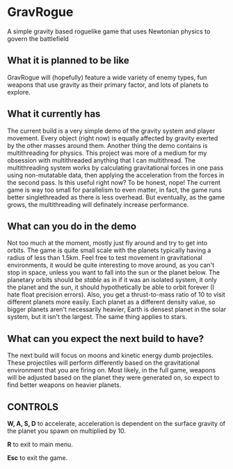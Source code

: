 # GravRogue

A simple gravity based roguelike game that uses Newtonian physics to govern the battlefield

## What it is planned to be like

GravRogue will (hopefully) feature a wide variety of enemy types, fun weapons that use gravity as their primary factor, and lots of planets to explore. 

## What it currently has

The current build is a very simple demo of the gravity system and player movement. Every object (right now) is equally affected by gravity exerted by the other masses around them. Another thing the demo contains is multithreading for physics. This project was more of a medium for my obsession with multithreaded anything that I can multithread. The multithreading system works by calculating gravitational forces in one pass using non-mutatable data, then applying the acceleration from the forces in the second pass. Is this useful right now? To be honest, nope! The current game is way too small for parallelism to even matter, in fact, the game runs better singlethreaded as there is less overhead. But eventually, as the game grows, the multithreading will definately increase performance.

## What can you do in the demo

Not too much at the moment, mostly just fly around and try to get into orbits. The game is quite small scale with the planets typically having a radius of less than 1.5km. Feel free to test movement in gravitational environments, it would be quite interesting to move around, as you can't stop in space, unless you want to fall into the sun or the planet below. The planetary orbits should be *stable* as in if it was an isolated system, it only the planet and the sun, it should hypothetically be able to orbit forever (I hate float precision errors). Also, you get a thrust-to-mass ratio of 10 to visit different planets more easily. Each planet as a different density value, so bigger planets aren't necessarily heavier, Earth is densest planet in the solar system, but it isn't the largest. The same thing applies to stars. 

## What can you expect the next build to have?

The next build will focus on moons and kinetic energy dumb projectiles. These projectiles will perform differently based on the gravitational environment that you are firing on. Most likely, in the full game, weapons will be adjusted based on the planet they were generated on, so expect to find better weapons on heavier planets.

## CONTROLS

**W, A, S, D** to accelerate, acceleration is dependent on the surface gravity of the planet you spawn on multiplied by 10.

**R** to exit to main menu.

**Esc** to exit the game.
